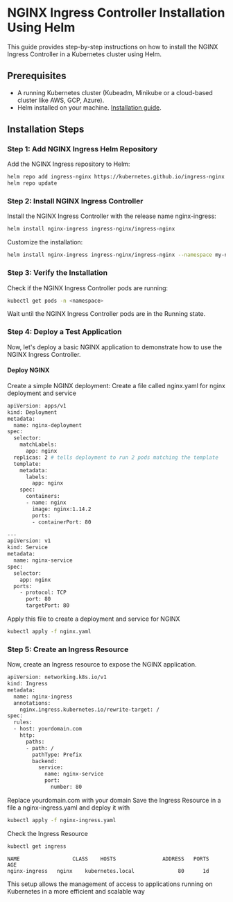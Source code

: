 # NGINX Ingress Controller Installation Using Helm

This guide provides step-by-step instructions on how to install the NGINX Ingress Controller in a Kubernetes cluster using Helm.

## Prerequisites

- A running Kubernetes cluster (Kubeadm, Minikube or a cloud-based cluster like AWS, GCP, Azure).
- Helm installed on your machine. [Installation guide](https://helm.sh/docs/intro/install/).

## Installation Steps

### Step 1: Add NGINX Ingress Helm Repository

Add the NGINX Ingress repository to Helm:

```bash
helm repo add ingress-nginx https://kubernetes.github.io/ingress-nginx
helm repo update
```

### Step 2: Install NGINX Ingress Controller
Install the NGINX Ingress Controller with the release name nginx-ingress:

```bash
helm install nginx-ingress ingress-nginx/ingress-nginx
```

Customize the installation:

```bash
helm install nginx-ingress ingress-nginx/ingress-nginx --namespace my-namespace --set controller.replicaCount=2
```

### Step 3: Verify the Installation
Check if the NGINX Ingress Controller pods are running:

```bash
kubectl get pods -n <namespace>
```
Wait until the NGINX Ingress Controller pods are in the Running state.

### Step 4: Deploy a Test Application

Now, let's deploy a basic NGINX application to demonstrate how to use the NGINX Ingress Controller.

#### Deploy NGINX

Create a simple NGINX deployment:
Create a file called nginx.yaml for nginx deployment and service

```bash
apiVersion: apps/v1
kind: Deployment
metadata:
  name: nginx-deployment
spec:
  selector:
    matchLabels:
      app: nginx
  replicas: 2 # tells deployment to run 2 pods matching the template
  template:
    metadata:
      labels:
        app: nginx
    spec:
      containers:
      - name: nginx
        image: nginx:1.14.2
        ports:
        - containerPort: 80

---
apiVersion: v1
kind: Service
metadata:
  name: nginx-service
spec:
  selector:
    app: nginx
  ports:
    - protocol: TCP
      port: 80
      targetPort: 80
```
Apply this file to create a deployment and service for NGINX

```bash
kubectl apply -f nginx.yaml
```

### Step 5: Create an Ingress Resource
Now, create an Ingress resource to expose the NGINX application.

```bash
apiVersion: networking.k8s.io/v1
kind: Ingress
metadata:
  name: nginx-ingress
  annotations:
    nginx.ingress.kubernetes.io/rewrite-target: /
spec:
  rules:
  - host: yourdomain.com
    http:
      paths:
      - path: /
        pathType: Prefix
        backend:
          service:
            name: nginx-service
            port:
              number: 80
```
Replace yourdomain.com with your domain
Save the Ingress Resource in a file a nginx-ingress.yaml and deploy it with
```bash
kubectl apply -f nginx-ingress.yaml
```
Check the Ingress Resource

```bash 
kubectl get ingress
```
```Output
NAME                 CLASS    HOSTS               ADDRESS   PORTS   AGE
nginx-ingress   nginx    kubernetes.local              80      1d
```
This setup allows the management of access to applications running on Kubernetes in a more efficient and scalable way